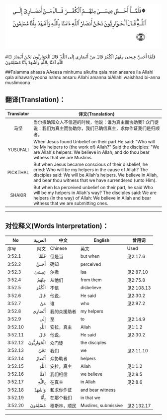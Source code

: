 ![003:052](images/003_052.gif)

#۞ فَلَمَّا أَحَسَّ عِيسَىٰ مِنْهُمُ الْكُفْرَ قَالَ مَنْ أَنْصَارِي إِلَى اللَّهِ ۖ قَالَ الْحَوَارِيُّونَ نَحْنُ أَنْصَارُ اللَّهِ آمَنَّا بِاللَّهِ وَاشْهَدْ بِأَنَّا مُسْلِمُونَ 

##Falamma ahassa AAeesa minhumu alkufra qala man ansaree ila Allahi qala alhawariyyoona nahnu ansaru Allahi amanna biAllahi waishhad bi-anna muslimoona 

## 翻译(Translation)：

| Translator | 译文(Translation)                                            |
| :--------: | ------------------------------------------------------------ |
|    马坚    | 当尔撒确知众人不信道的时候，他说：谁为真主而协助我? 众门徒说：我们为真主而协助你，我们已确信真主，求你作证我们是归顺者。 |
|  YUSUFALI  | When Jesus found Unbelief on their part He said: "Who will be My helpers to (the work of) Allah?" Said the disciples: "We are Allah's helpers: We believe in Allah, and do thou bear witness that we are Muslims. |
|  PICKTHAL  | But when Jesus became conscious of their disbelief, he cried: Who will be my helpers in the cause of Allah? The disciples said: We will be Allah's helpers. We believe in Allah, and bear thou witness that we have surrendered (unto Him). |
|   SHAKIR   | But when Isa perceived unbelief on their part, he said Who will be my helpers in Allah's way? The disciples said: We are helpers (in the way) of Allah: We believe in Allah and bear witness that we are submitting ones. |

---

## 对位释义(Words Interpretation)：

| No   | العربية | 中文    | English | 曾用词 |
| ---- | ------: | ------- | ------- | ------ |
| 序号 |    阿文 | Chinese | 英文    | Used   |
| 3:52.1  | فَلَمَّا      | 但是当       | but when            | 见2:17.6   |
| 3:52.2  | أَحَسَّ       | 确知         | perceived           |            |
| 3:52.3  | عِيسَىٰ      | 尔撒         | Isa                 | 见2:87.10  |
| 3:52.4  | مِنْهُمُ      | 从他们       | from them           | 见2:75.8   |
| 3:52.5  | الْكُفْرَ     | 不信         | disbelieve          | 见2:108.13 |
| 3:52.6  | قَالَ       | 他说，       | He said             | 见2:30.2   |
| 3:52.7  | مَنْ        | 谁           | who                 | 见2:97.2   |
| 3:52.8  | أَنْصَارِي    | 我的众援助者 | my helpers          |            |
| 3:52.9  | إِلَى       | 至           | to                  | 见2:14.9   |
| 3:52.10 | اللَّهِ      | 安拉，真主   | Allah               | 见1:1.2    |
| 3:52.11 | قَالَ       | 他说，       | He said             | 见2:30.2   |
| 3:52.12 | الْحَوَارِيُّونَ | 众门徒       | the disciples       |            |
| 3:52.13 | نَحْنُ       | 我们         | we                  | 见2:11.10  |
| 3:52.14 | أَنْصَارُ     | 众协助者     | helpers             |            |
| 3:52.15 | اللَّهِ      | 安拉，真主   | Allah               | 见1:1.2    |
| 3:52.16 | آمَنَّا      | 我们相信     | we believe          | 见2:8.5    |
| 3:52.17 | بِاللَّهِ     | 在真主   | in Allah            | 见2:8.6    |
| 3:52.18 | وَاشْهَدْ     | 和求你作证   | and bear witness    |            |
| 3:52.19 | بِأَنَّا      | 在那个我们   | in that we          |            |
| 3:52.20 | مُسْلِمُونَ    | 穆斯林，顺民 | Muslims, submissive | 见2:132.17 |

---


